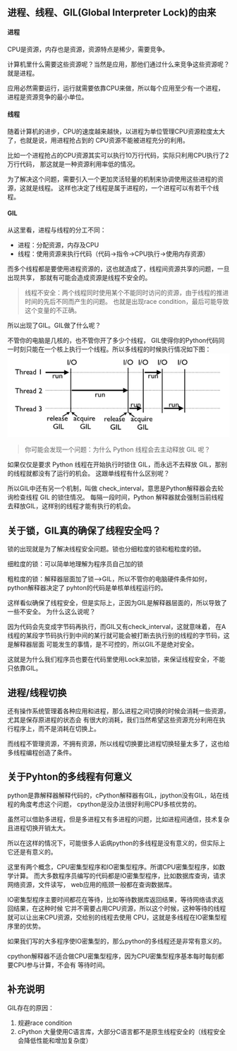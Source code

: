 <!--
 * @Author: 27
 * @LastEditors: 27
 * @Date: 2020-03-21 09:45:31
 * @LastEditTime: 2020-03-21 13:54:57
 * @FilePath: /self-article/技术杂篇/python相关/GIL进程以及线程.md
 * @description: type some description
 -->
## 进程、线程、GIL(Global Interpreter Lock)的由来
#### 进程
CPU是资源，内存也是资源，资源特点是稀少，需要竞争。

计算机里什么需要这些资源呢？当然是应用，那他们通过什么来竞争这些资源呢？就是进程。

应用必然需要运行，运行就需要依靠CPU来做，所以每个应用至少有一个进程，进程是资源竞争的最小单位。
#### 线程
随着计算机的进步，CPU的速度越来越快，以进程为单位管理CPU资源粒度太大了，也就是说，用进程抢占到的
CPU资源不能被进程充分的利用。

比如一个进程抢占的CPU资源其实可以执行10万行代码，实际只利用CPU执行了2万行代码，
那这就是一种资源利用率低的情况。

为了解决这个问题，需要引入一个更加灵活轻量的机制来协调使用这些进程的资源，这就是线程。
这样也决定了线程是属于进程的，一个进程可以有若干个线程。

#### GIL
从这里看，进程与线程的分工不同：
- 进程：分配资源，内存及CPU
- 线程：使用资源来执行代码（代码->指令->CPU执行->使用内存资源）

而多个线程都是要使用进程资源的，这也就造成了，线程间资源共享的问题，一旦出现共享，
那就有可能会造成资源是线程不安全的。

>线程不安全：两个线程同时使用某个不能同时访问的资源，由于线程的推进时间的先后不同而产生的问题。
>也就是出现race condition，最后可能导致这个变量的不正确。

所以出现了GIL。GIL做了什么呢？

不管你的电脑是几核的，也不管你开了多少个线程，
GIL使得你的Python代码同一时刻只能在一个核上执行一个线程。所以多线程的时候执行情况如下图：
![GIL在执行中的情况](./GIL.png)

>你可能会发现一个问题：为什么 Python 线程会去主动释放 GIL 呢？

如果仅仅是要求 Python 线程在开始执行时锁住 GIL，而永远不去释放 GIL，那别的线程就都没有了运行的机会。
这跟单线程有什么区别呢？

所以GIL中还有另一个机制，叫做 check_interval，意思是Python解释器会去轮询检查线程 GIL 的锁住情况。
每隔一段时间，Python 解释器就会强制当前线程去释放GIL，这样别的线程才能有执行的机会。

## 关于锁，GIL真的确保了线程安全吗？
锁的出现就是为了解决线程安全问题。锁也分细粒度的锁和粗粒度的锁。

细粒度的锁：可以简单地理解为程序员自己加的锁

粗粒度的锁：解释器层面加了锁-->GIL，所以不管你的电脑硬件条件如何，python解释器决定了
pyhton的代码是单核单线程运行的。

这样看似确保了线程安全，但是实际上，正因为GIL是解释器层面的，所以导致了一些不安全。
为什么这么说呢？

因为代码会先变成字节码再执行，而GIL又有check_interval，这就意味着，
在A线程的某段字节码执行到中间的某行就可能会被打断去执行别的线程的字节码，这是解释器层面
可能发生的事情，是不可控的，所以GIL不是绝对安全。

这就是为什么我们程序员也要在代码里使用Lock来加锁，来保证线程安全，不能只依靠GIL。

## 进程/线程切换
还有操作系统管理着各种应用和进程，那么进程之间切换的时候会消耗一些资源，尤其是保存原进程的状态会
有很大的消耗，我们当然希望这些资源充分利用在执行程序上，而不是消耗在切换上。

而线程不管理资源，不拥有资源，所以线程切换要比进程切换轻量太多了，这也给多线程编程创造了条件。


## 关于Pyhton的多线程有何意义
python是靠解释器解释代码的，cPython解释器有GIL，jpython没有GIL，站在线程的角度考虑这个问题，
cpython是没办法很好利用CPU多核优势的。

虽然可以借助多进程，但是多进程又有多进程的问题，比如进程间通信，技术复杂且进程切换开销太大。

所以在这样的情况下，可能很多人诟病python的多线程是没有意义的，但实际上它还是有意义的。

这里有两个概念，CPU密集型程序和IO密集型程序。所谓CPU密集型程序，如数学计算。
而大多数程序员编写的代码都是IO密集型程序，比如数据库查询，请求网络资源，文件读写，
web应用的瓶颈一般都在查询数据库。

IO密集型程序主要时间都花在等待，比如等待数据库返回结果，等待网络请求返回结果，在这种时候
它并不需要占用CPU资源，所以这个时候，这种等待的线程就可以让出来CPU资源，交给别的线程去使用
CPU，这就是多线程在IO密集型程序里的优势。

如果我们写的大多程序使IO密集型的，那么python的多线程还是非常有意义的。

cpython解释器不适合做CPU密集型程序，因为CPU密集型程序基本每时每刻都要CPU参与计算，不会有
等待时间。

## 补充说明
GIL存在的原因：
1. 规避race condition
2. cPython 大量使用C语言库，大部分C语言都不是原生线程安全的（线程安全会降低性能和增加复杂度）